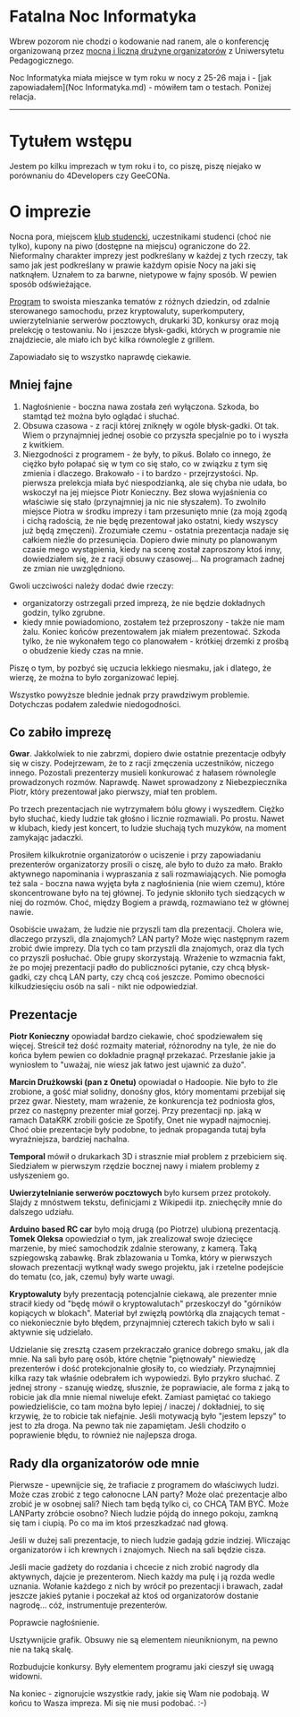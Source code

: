 Fatalna Noc Informatyka
=======================

Wbrew pozorom nie chodzi o kodowanie nad ranem, ale o konferencję organizowaną przez [mocną i liczną drużynę organizatorów](http://nocinformatyka.pl/organizatorzy.html) z Uniwersytetu Pedagogicznego.

Noc Informatyka miała miejsce w tym roku w nocy z 25-26 maja i - [jak zapowiadałem](Noc Informatyka.md) - mówiłem tam o testach. Poniżej relacja.

-----------------------

Tytułem wstępu
==============
Jestem po kilku imprezach w tym roku i to, co piszę, piszę niejako w porównaniu do 4Developers czy GeeCONa.

O imprezie
==========
Nocna pora, miejscem [klub studencki](http://nocinformatyka.pl/miejsce.html), uczestnikami studenci (choć nie tylko), kupony na piwo (dostępne na miejscu) ograniczone do 22. Nieformalny charakter imprezy jest podkreślany w każdej z tych rzeczy, tak samo jak jest podkreślany w prawie każdym opisie Nocy na jaki się natknąłem. Uznałem to za barwne, nietypowe w fajny sposób. W pewien sposób odświeżające.

[Program](http://nocinformatyka.pl/program.html) to swoista mieszanka tematów z różnych dziedzin, od zdalnie sterowanego samochodu, przez kryptowaluty, superkomputery, uwierzytelnianie serwerów pocztowych, drukarki 3D, konkursy oraz moją prelekcję o testowaniu. No i jeszcze błysk-gadki, których w programie nie znajdziecie, ale miało ich być kilka równolegle z grillem.

Zapowiadało się to wszystko naprawdę ciekawie.

Mniej fajne
-----------
1. Nagłośnienie - boczna nawa została zeń wyłączona. Szkoda, bo stamtąd też można było oglądać i słuchać.
2. Obsuwa czasowa - z racji której zniknęły w ogóle błysk-gadki. Ot tak. Wiem o przynajmniej jednej osobie co przyszła specjalnie po to i wyszła z kwitkiem.
3. Niezgodności z programem - że były, to pikuś. Bolało co innego, że ciężko było połapać się w tym co się stało, co w związku z tym się zmienia i dlaczego. Brakowało - i to bardzo - przejrzystości. Np. pierwsza prelekcja miała być niespodzianką, ale się chyba nie udała, bo wskoczył na jej miejsce Piotr Konieczny. Bez słowa wyjaśnienia co właściwie się stało (przynajmniej ja nic nie słyszałem). To zwolniło miejsce Piotra w środku imprezy i tam przesunięto mnie (za moją zgodą i cichą radością, że nie będę prezentował jako ostatni, kiedy wszyscy już będą zmęczeni). Zrozumiałe czemu - ostatnia prezentacja nadaje się całkiem nieźle do przesunięcia. Dopiero dwie minuty po planowanym czasie mego wystąpienia, kiedy na scenę został zaproszony ktoś inny, dowiedziałem się, że z racji obsuwy czasowej... Na programach żadnej ze zmian nie uwzględniono. 

Gwoli uczciwości należy dodać dwie rzeczy:
* organizatorzy ostrzegali przed imprezą, że nie będzie dokładnych godzin, tylko zgrubne.
* kiedy mnie powiadomiono, zostałem też przeproszony - także nie mam żalu. Koniec końców prezentowałem jak miałem prezentować. Szkoda tylko, że nie wykonałem tego co planowałem - krótkiej drzemki z prośbą o obudzenie kiedy czas na mnie. 

Piszę o tym, by pozbyć się uczucia lekkiego niesmaku, jak i dlatego, że wierzę, że można to było zorganizować lepiej. 

Wszystko powyższe blednie jednak przy prawdziwym problemie. Dotychczas podałem zaledwie niedogodności.

Co zabiło imprezę
-----------------

**Gwar**. Jakkolwiek to nie zabrzmi, dopiero dwie ostatnie prezentacje odbyły się w ciszy. Podejrzewam, że to z racji zmęczenia uczestników, niczego innego. Pozostali prezenterzy musieli konkurować z hałasem równolegle prowadzonych rozmów. Naprawdę. Nawet sprowadzony z Niebezpiecznika Piotr, który prezentował jako pierwszy, miał ten problem. 

Po trzech prezentacjach nie wytrzymałem bólu głowy i wyszedłem. Ciężko było słuchać, kiedy ludzie tak głośno i licznie rozmawiali. Po prostu. Nawet w klubach, kiedy jest koncert, to ludzie słuchają tych muzyków, na moment zamykając jadaczki.

Prosiłem kilkukrotnie organizatorów o uciszenie i przy zapowiadaniu prezenterów organizatorzy prosili o ciszę, ale było to dużo za mało. Brakło aktywnego napominania i wypraszania z sali rozmawiających. Nie pomogła też sala - boczna nawa wyjęta była z nagłośnienia (nie wiem czemu), które skoncentrowane było na tej głównej. To jedynie skłoniło tych siedzących w niej do rozmów. Choć, między Bogiem a prawdą, rozmawiano też w głównej nawie.

Osobiście uważam, że ludzie nie przyszli tam dla prezentacji. Cholera wie, dlaczego przyszli, dla znajomych? LAN party? Może więc następnym razem zrobić dwie imprezy. Dla tych co tam przyszli dla znajomych, oraz dla tych co przyszli posłuchać. Obie grupy skorzystają. 
Wrażenie to wzmacnia fakt, że po mojej prezentacji padło do publiczności pytanie, czy chcą błysk-gadki, czy chcą LAN party, czy chcą coś jeszcze. Pomimo obecności kilkudziesięciu osób na sali - nikt nie odpowiedział. 

Prezentacje
-----------

**Piotr Konieczny** opowiadał bardzo ciekawie, choć spodziewałem się więcej. Streścił też dość rozmaity materiał, różnorodny na tyle, że nie do końca byłem pewien co dokładnie pragnął przekazać. Przesłanie jakie ja wyniosłem to "uważaj, nie wiesz jak łatwo jest ujawnić za dużo". 

**Marcin Drużkowski (pan z Onetu)** opowiadał o Hadoopie. Nie było to źle zrobione, a gość miał solidny, donośny głos, który momentami przebijał się przez gwar. Niestety, mam wrażenie, że konkurencja też podniosła głos, przez co następny prezenter miał gorzej. Przy prezentacji np. jaką w ramach DataKRK zrobili goście ze Spotify, Onet nie wypadł najmocniej. Choć obie prezentacje były podobne, to jednak propaganda tutaj była wyraźniejsza, bardziej nachalna.

**Temporal** mówił o drukarkach 3D i strasznie miał problem z przebiciem się. Siedziałem w pierwszym rzędzie bocznej nawy i miałem problemy z usłyszeniem go. 

**Uwierzytelnianie serwerów pocztowych** było kursem przez protokoły. Slajdy z mnóstwem tekstu, definicjami z Wikipedii itp. zniechęciły mnie do dalszego udziału.

**Arduino based RC car** było moją drugą (po Piotrze) ulubioną prezentacją. **Tomek Oleksa** opowiedział o tym, jak zrealizował swoje dziecięce marzenie, by mieć samochodzik zdalnie sterowany, z kamerą. Taką szpiegowską zabawkę. Brak zblazowania u Tomka, który w pierwszych słowach prezentacji wytknął wady swego projektu, jak i rzetelne podejście do tematu (co, jak, czemu) były warte uwagi.

**Kryptowaluty** były prezentacją potencjalnie ciekawą, ale prezenter mnie stracił kiedy od "będę mówił o kryptowalutach" przeskoczył do "górników kopiących w blokach". Materiał był zwięzłą powtórką dla znających temat - co niekoniecznie było błędem, przynajmniej czterech takich było w sali i aktywnie się udzielało.

Udzielanie się zresztą czasem przekraczało granice dobrego smaku, jak dla mnie. Na sali było parę osób, które chętnie "piętnowały" niewiedzę prezenterów i dość protekcjonalnie głosiły to, co wiedziały. Przynajmniej kilka razy tak właśnie odebrałem ich wypowiedzi. Było przykro słuchać. Z jednej strony - szanuję wiedzę, słusznie, że poprawiacie, ale forma z jaką to robicie jak dla mnie niemal niweluje efekt. Zamiast pamiętać co takiego powiedzieliście, co tam można było lepiej / inaczej / dokładniej, to się krzywię, że to robicie tak niefajnie. Jeśli motywacją było "jestem lepszy" to jest to zła droga. Na pewno tak nie zapamiętam. Jeśli chodziło o poprawienie błędu, to również nie najlepsza droga. 


Rady dla organizatorów ode mnie
-------------------------------
Pierwsze - upewnijcie się, że trafiacie z programem do właściwych ludzi. Może czas zrobić z tego całonocne LAN party? Może olać prezentacje albo zrobić je w osobnej sali? Niech tam będą tylko ci, co CHCĄ TAM BYĆ. 
Może LANParty zróbcie osobno? Niech ludzie pójdą do innego pokoju, zamkną się tam i ciupią. Po co ma im ktoś przeszkadzać nad głową.

Jeśli w dużej sali prezentacje, to niech ludzie gadają gdzie indziej. Wliczając organizatorów i ich krewnych i znajomych. Niech na sali będzie cisza.

Jeśli macie gadżety do rozdania i chcecie z nich zrobić nagrody dla aktywnych, dajcie je prezenterom. Niech każdy ma pulę i ją rozda wedle uznania. Wołanie każdego z nich by wrócił po prezentacji i brawach, zadał jeszcze jakieś pytanie i poczekał aż ktoś od organizatorów dostanie nagrodę... cóż, instrumentuje prezenterów. 

Poprawcie nagłośnienie.

Usztywnijcie grafik. Obsuwy nie są elementem nieuniknionym, na pewno nie na taką skalę.

Rozbudujcie konkursy. Były elementem programu jaki cieszył się uwagą widowni.

Na koniec - zignorujcie wszystkie rady, jakie się Wam nie podobają. W końcu to Wasza impreza. Mi się nie musi podobać. :-)

